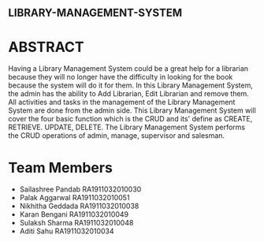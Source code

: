 ## LIBRARY-MANAGEMENT-SYSTEM

# ABSTRACT
Having a Library Management System could be a great help for a librarian because they will no longer have the difficulty in looking for the book because the system will do it for them. In this Library Management System, the admin has the ability to Add Librarian, Edit Librarian and remove them. All activities and tasks in the management of the Library Management System are done from the admin side. This Library Management System will cover the four basic function which is the CRUD and its' define as CREATE, RETRIEVE. UPDATE, DELETE. The Library Management System performs the CRUD operations of admin, manage, supervisor and salesman.

# Team Members
> 
- Sailashree Pandab RA1911032010030
- Palak Aggarwal RA1911032010051
- Nikhitha Geddada RA1911032010038
- Karan Bengani RA1911032010049
- Sulaksh Sharma RA1911032010048
- Aditi Sahu RA1911032010034
